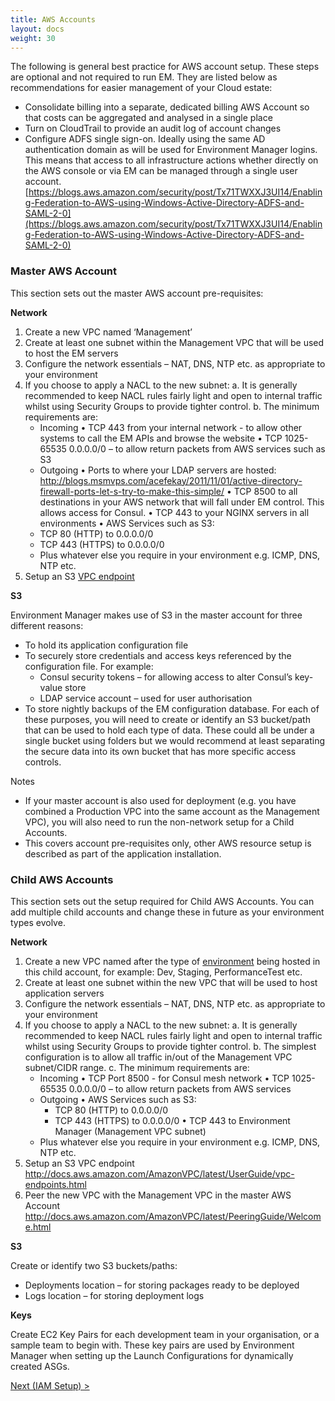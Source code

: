 ```yaml
---
title: AWS Accounts
layout: docs
weight: 30
---
```


The following is general best practice for AWS account setup. These steps are optional and not required to run EM. They are listed below as recommendations for easier management of your Cloud estate:

-	Consolidate billing into a separate, dedicated billing AWS Account so that costs can be aggregated and analysed in a single place
-	Turn on CloudTrail to provide an audit log of account changes
-	Configure ADFS single sign-on. Ideally using the same AD authentication domain as will be used for Environment Manager logins. This means that access to all infrastructure actions whether directly on the AWS console or via EM can be managed through a single user account. [https://blogs.aws.amazon.com/security/post/Tx71TWXXJ3UI14/Enabling-Federation-to-AWS-using-Windows-Active-Directory-ADFS-and-SAML-2-0](https://blogs.aws.amazon.com/security/post/Tx71TWXXJ3UI14/Enabling-Federation-to-AWS-using-Windows-Active-Directory-ADFS-and-SAML-2-0)

### Master AWS Account

This section sets out the master AWS account pre-requisites:

**Network**

1.	Create a new VPC named ‘Management’
2.	Create at least one subnet within the Management VPC that will be used to host the EM servers
3.	Configure the network essentials – NAT, DNS, NTP etc. as appropriate to your environment
4.	If you choose to apply a NACL to the new subnet:
    a.	It is generally recommended to keep NACL rules fairly light and open to internal traffic whilst using Security Groups to provide tighter control.
    b.	The minimum requirements are:
      -	Incoming
        •	TCP 443 from your internal network - to allow other systems to call the EM APIs and browse the website
        •	TCP 1025-65535 0.0.0.0/0 – to allow return packets from AWS services such as S3
      -	Outgoing
        •	Ports to where your LDAP servers are hosted: http://blogs.msmvps.com/acefekay/2011/11/01/active-directory-firewall-ports-let-s-try-to-make-this-simple/
        •	TCP 8500 to all destinations in your AWS network that will fall under EM control. This allows access for Consul.
        •	TCP 443 to your NGINX servers in all environments
        •	AWS Services such as S3:
      -	TCP 80 (HTTP) to 0.0.0.0/0
      -	TCP 443 (HTTPS) to 0.0.0.0/0
      -	Plus whatever else you require in your environment e.g. ICMP, DNS, NTP etc.
5.	Setup an S3 [VPC endpoint](http://docs.aws.amazon.com/AmazonVPC/latest/UserGuide/vpc-endpoints.html)

**S3**

Environment Manager makes use of S3 in the master account for three different reasons:
-	To hold its application configuration file
-	To securely store credentials and access keys referenced by the configuration file. For example:
    -	Consul security tokens – for allowing access to alter Consul’s key-value store
    -	LDAP service account – used for user authorisation
-	To store nightly backups of the EM configuration database. For each of these purposes, you will need to create or identify an S3 bucket/path that can be used to hold each type of data. These could all be under a single bucket using folders but we would recommend at least separating the secure data into its own bucket that has more specific access controls.

Notes

-	If your master account is also used for deployment (e.g. you have combined a Production VPC into the same account as the Management VPC), you will also need to run the non-network setup for a Child Accounts.
-	This covers account pre-requisites only, other AWS resource setup is described as part of the application installation.

### Child AWS Accounts

This section sets out the setup required for Child AWS Accounts. You can add multiple child accounts and change these in future as your environment types evolve.

**Network**

1.	Create a new VPC named after the type of [environment](/environment-manager/docs/concepts#environments) being hosted in this child account, for example: Dev, Staging, PerformanceTest etc.
2.	Create at least one subnet within the new VPC that will be used to host application servers
3.	Configure the network essentials – NAT, DNS, NTP etc. as appropriate to your environment
4.	If you choose to apply a NACL to the new subnet:
  a.	It is generally recommended to keep NACL rules fairly light and open to internal traffic whilst using Security Groups to provide tighter control.
  b.	The simplest configuration is to allow all traffic in/out of the Management VPC subnet/CIDR range.
  c.	The minimum requirements are:
    -	Incoming
      •	TCP Port 8500 - for Consul mesh network
      •	TCP 1025-65535 0.0.0.0/0 – to allow return packets from AWS services
    -	Outgoing
      •	AWS Services such as S3:
        -	TCP 80 (HTTP) to 0.0.0.0/0
        -	TCP 443 (HTTPS) to 0.0.0.0/0
      •	TCP 443 to Environment Manager (Management VPC subnet)
    -	Plus whatever else you require in your environment e.g. ICMP, DNS, NTP etc.
5.	Setup an S3 VPC endpoint http://docs.aws.amazon.com/AmazonVPC/latest/UserGuide/vpc-endpoints.html
6.	Peer the new VPC with the Management VPC in the master AWS Account http://docs.aws.amazon.com/AmazonVPC/latest/PeeringGuide/Welcome.html

**S3**

Create or identify two S3 buckets/paths:
-	Deployments location – for storing packages ready to be deployed 
-	Logs location – for storing deployment logs

**Keys**

Create EC2 Key Pairs for each development team in your organisation, or a sample team to begin with. These key pairs are used by Environment Manager when setting up the Launch Configurations for dynamically created ASGs.

[Next (IAM Setup) >](/environment-manager/docs/setup/iam-setup)